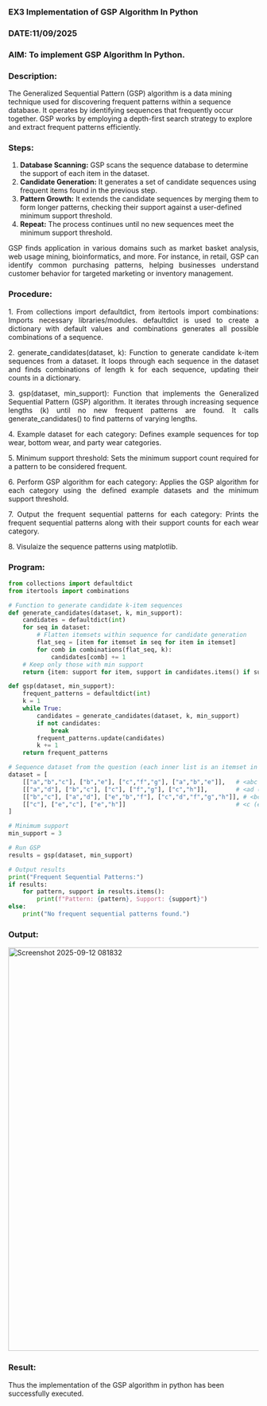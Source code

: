 ### EX3 Implementation of GSP Algorithm In Python
### DATE:11/09/2025 
### AIM: To implement GSP Algorithm In Python.
### Description:
The Generalized Sequential Pattern (GSP) algorithm is a data mining technique used for discovering frequent patterns within a sequence database. It operates by identifying sequences that frequently occur together. GSP works by employing a depth-first search strategy to explore and extract frequent patterns efficiently.
### Steps:
1. <strong>Database Scanning:</strong> GSP scans the sequence database to determine the support of each item in the dataset.
2. <strong>Candidate Generation:</strong> It generates a set of candidate sequences using frequent items found in the previous step.
3. <strong>Pattern Growth:</strong> It extends the candidate sequences by merging them to form longer patterns, checking their support against a user-defined minimum support threshold.
4. <strong>Repeat:</strong> The process continues until no new sequences meet the minimum support threshold.
<p align="justify">
GSP finds application in various domains such as market basket analysis, web usage mining, bioinformatics, and more. For instance, in retail, GSP can identify common purchasing patterns, helping businesses understand customer behavior for targeted marketing or inventory management.
</p>

### Procedure:
<p align="justify">
1. From collections import defaultdict, from itertools import combinations: Imports necessary libraries/modules. defaultdict is
used to create a dictionary with default values and combinations generates all possible combinations of a sequence.</p>
<p align="justify">
2. generate_candidates(dataset, k): Function to generate candidate k-item sequences from a dataset. It loops through each sequence in the
dataset and finds combinations of length k for each sequence, updating their counts in a dictionary.</p>
<p align="justify">
3. gsp(dataset, min_support): Function that implements the Generalized Sequential Pattern (GSP) algorithm. It iterates through increasing
sequence lengths (k) until no new frequent patterns are found. It calls generate_candidates() to find patterns of varying lengths.</p>
<p align="justify">
4. Example dataset for each category: Defines example sequences for top wear, bottom wear, and party wear categories.</p>
<p align="justify">
5. Minimum support threshold: Sets the minimum support count required for a pattern to be considered frequent.</p>
<p align="justify">
6. Perform GSP algorithm for each category: Applies the GSP algorithm for each category using the defined example datasets and the
minimum support threshold.</p>
<p align="justify">
7. Output the frequent sequential patterns for each category: Prints the frequent sequential patterns 
    along with their support counts
for each wear category.</p>
<p align="justify">
8. Visulaize the sequence patterns using matplotlib.
</p>

### Program:
```python
from collections import defaultdict
from itertools import combinations

# Function to generate candidate k-item sequences
def generate_candidates(dataset, k, min_support):
    candidates = defaultdict(int)
    for seq in dataset:
        # Flatten itemsets within sequence for candidate generation
        flat_seq = [item for itemset in seq for item in itemset]
        for comb in combinations(flat_seq, k):
            candidates[comb] += 1
    # Keep only those with min support
    return {item: support for item, support in candidates.items() if support >= min_support}

def gsp(dataset, min_support):
    frequent_patterns = defaultdict(int)
    k = 1
    while True:
        candidates = generate_candidates(dataset, k, min_support)
        if not candidates:
            break
        frequent_patterns.update(candidates)
        k += 1
    return frequent_patterns

# Sequence dataset from the question (each inner list is an itemset in the sequence)
dataset = [
    [["a","b","c"], ["b","e"], ["c","f","g"], ["a","b","e"]],   # <abc (be) cfg (abe)>
    [["a","d"], ["b","c"], ["c"], ["f","g"], ["c","h"]],        # <ad (bc) c (fg) (ch)>
    [["b","c"], ["a","d"], ["e","b","f"], ["c","d","f","g","h"]], # <bc (ad) ebf (cdfgh)>
    [["c"], ["e","c"], ["e","h"]]                               # <c (ec) (eh)>
]

# Minimum support
min_support = 3

# Run GSP
results = gsp(dataset, min_support)

# Output results
print("Frequent Sequential Patterns:")
if results:
    for pattern, support in results.items():
        print(f"Pattern: {pattern}, Support: {support}")
else:
    print("No frequent sequential patterns found.")
```
### Output:
<img width="511" height="811" alt="Screenshot 2025-09-12 081832" src="https://github.com/user-attachments/assets/0675c3ce-524e-4cfd-8f82-7623d6466f84" />

### Result:
Thus the implementation of the GSP algorithm in python has been successfully executed.

